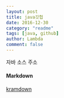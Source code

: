 ```yaml
---
layout: post
title: java깃헙
date: 2016-12-30
category: "readme"
tags: [java, github]
author: Lambda
comment: false
---
```


자바 소스 주소

#### Markdown

[kramdown](https://github.com/zkook/pratice)
